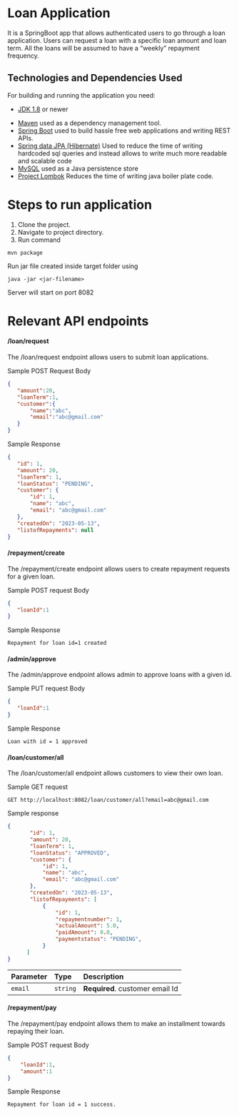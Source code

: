 # Loan Application
It is a SpringBoot app that allows authenticated users to go through a loan application. Users can request a loan with a specific loan amount and loan term. All the loans will be assumed to have a “weekly” repayment frequency.

## Technologies and Dependencies Used
For building and running the application you need:
- [JDK 1.8](http://www.oracle.com/technetwork/java/javase/downloads/jdk8-downloads-2133151.html) or newer
* [Maven](https://maven.apache.org/) used as a dependency management tool.
* [Spring Boot](https://spring.io/projects/spring-boot) used to build hassle free web applications and writing REST APIs.
* [Spring data JPA (Hibernate)](https://hibernate.org/) Used to reduce the time of writing hardcoded sql queries and instead allows to write much more readable and scalable code 
* [MySQL](https://www.mysql.com/) used as a Java persistence store
* [Project Lombok](https://projectlombok.org/) Reduces the time  of writing java boiler plate code.


# Steps to run application
1. Clone the project.
2. Navigate to project directory.
3. Run command 


```code
mvn package
```

Run jar file created inside target folder using 

```code
java -jar <jar-filename>

```

Server will start on port 8082

# Relevant API endpoints
#### /loan/request
The /loan/request endpoint allows users to submit loan applications.

Sample POST Request Body
```json
{
   "amount":20,
   "loanTerm":1,
   "customer":{
       "name":"abc",
       "email":"abc@gmail.com"
   }
}

```

Sample Response
```json
{
   "id": 1,
   "amount": 20,
   "loanTerm": 1,
   "loanStatus": "PENDING",
   "customer": {
       "id": 1,
       "name": "abc",
       "email": "abc@gmail.com"
   },
   "createdOn": "2023-05-13",
   "listofRepayments": null
}
```



#### /repayment/create
The /repayment/create endpoint allows users to create repayment requests for a given loan.

Sample POST request Body
```json
{
   "loanId":1
}
```

Sample Response
```
Repayment for loan id=1 created
```

#### /admin/approve
The  /admin/approve endpoint allows admin to approve loans with a given id. 

Sample PUT request Body
```json
{
   "loanId":1
}
```

Sample Response
```
Loan with id = 1 approved
```

#### /loan/customer/all
The /loan/customer/all endpoint allows customers to view their own loan.

Sample GET request
```http
GET http://localhost:8082/loan/customer/all?email=abc@gmail.com
```
Sample response
```json
{
       "id": 1,
       "amount": 20,
       "loanTerm": 1,
       "loanStatus": "APPROVED",
       "customer": {
           "id": 1,
           "name": "abc",
           "email": "abc@gmail.com"
       },
       "createdOn": "2023-05-13",
       "listofRepayments": [
           {
               "id": 1,
               "repaymentnumber": 1,
               "actualAmount": 5.0,
               "paidAmount": 0.0,
               "paymentstatus": "PENDING",
           }
      ]
}
```

| Parameter | Type | Description |
| :--- | :--- | :--- |
| `email` | `string` | **Required**. customer email Id |

#### /repayment/pay
The /repayment/pay endpoint allows them to make an installment towards repaying their loan.

Sample POST request Body
```json
{
    "loanId":1,
    "amount":1
}
```

Sample Response
```
Repayment for loan id = 1 success.
```

